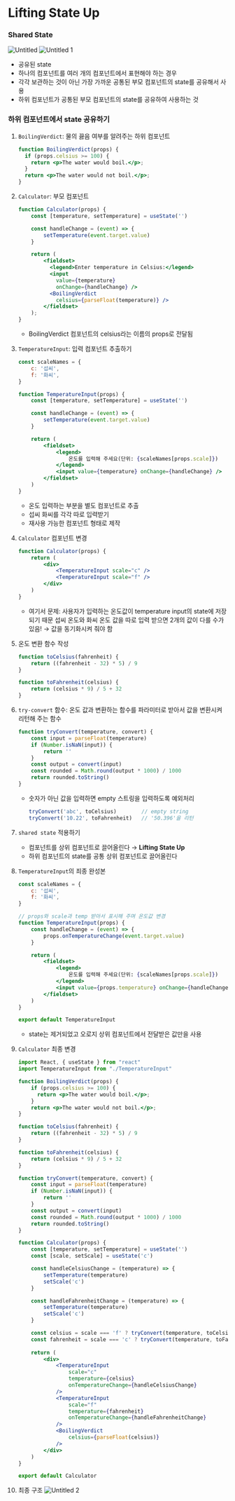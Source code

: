 # Lifting State Up

### Shared State
![Untitled](https://github.com/goldbutnew/TIL/assets/149566915/04a438d3-dbde-464a-a93d-2362ab41e9e2)
![Untitled 1](https://github.com/goldbutnew/TIL/assets/149566915/d6eee7b8-4953-4cc7-b62e-7a98b90252fb)
- 공유된 state
- 하나의 컴포넌트를 여러 개의 컴포넌트에서 표현해야 하는 경우
- 각각 보관하는 것이 아닌 가장 가까운 공통된 부모 컴포넌트의 state를 공유해서 사용
- 하위 컴포넌트가 공통된 부모 컴포넌트의 state를 공유하여 사용하는 것

### 하위 컴포넌트에서 state 공유하기

1. `BoilingVerdict`: 물의 끓음 여부를 알려주는 하위 컴포넌트 
    
    ```jsx
    function BoilingVerdict(props) {
      if (props.celsius >= 100) {
        return <p>The water would boil.</p>;
      }
      return <p>The water would not boil.</p>;
    }
    ```
    
2. `Calculator`: 부모 컴포넌트
    
    ```jsx
    function Calculator(props) {
        const [temperature, setTemperature] = useState('')
    
        const handleChange = (event) => {
            setTemperature(event.target.value)
        }
    
        return (
            <fieldset>
              <legend>Enter temperature in Celsius:</legend>
              <input
                value={temperature}
                onChange={handleChange} />
              <BoilingVerdict
                celsius={parseFloat(temperature)} />
            </fieldset>
        );
    }
    ```
    
    - BoilingVerdict 컴포넌트의 celsius라는 이름의 props로 전달됨
3. `TemperatureInput`: 입력 컴포넌트 추출하기
    ```jsx
    const scaleNames = {
        c: '섭씨',
        f: '화씨',
    }
    
    function TemperatureInput(props) {
        const [temperature, setTemperature] = useState('')
    
        const handleChange = (event) => {
            setTemperature(event.target.value)
        }
    
        return (
            <fieldset>
                <legend>
                    온도를 입력해 주세요(단위: {scaleNames[props.scale]})
                </legend>
                <input value={temperature} onChange={handleChange} />
            </fieldset>
        )
    }
    ```
    - 온도 입력하는 부분을 별도 컴포넌트로 추출
    - 섭씨 화씨를 각각 따로 입력받기
    - 재사용 가능한 컴포넌트 형태로 제작
4. `Calculator` 컴포넌트 변경
    ```jsx
    function Calculator(props) {
        return (
            <div>
                <TemperatureInput scale="c" />
                <TemperatureInput scale="f" />
            </div>
        )
    }
    ```
    - 여기서 문제: 사용자가 입력하는 온도값이 temperature input의 state에 저장되기 때문 섭씨 온도와 화씨 온도 값을 따로 입력 받으면 2개의 값이 다를 수가 있음! → 값을 동기화시켜 줘야 함
5. 온도 변환 함수 작성
    ```jsx
    function toCelsius(fahrenheit) {
        return ((fahrenheit - 32) * 5) / 9
    }
    
    function toFahrenheit(celsius) {
        return (celsius * 9) / 5 + 32
    }
    ```
6. `try-convert` 함수: 온도 값과 변환하는 함수를 파라미터로 받아서 값을 변환시켜 리턴해 주는 함수
    ```jsx
    function tryConvert(temperature, convert) {
        const input = parseFloat(temperature)
        if (Number.isNaN(input)) {
            return ''
        }
        const output = convert(input)
        const rounded = Math.round(output * 1000) / 1000
        return rounded.toString()
    }
    ```
    - 숫자가 아닌 값을 입력하면 empty 스트링을 입력하도록 예외처리
        ```jsx
        tryConvert('abc', toCelsius)        // empty string
        tryConvert('10.22', toFahrenheit)   // '50.396'을 리턴
        ```
7. `shared state` 적용하기
    - 컴포넌트를 상위 컴포넌트로 끌어올린다 → **Lifting State Up**
    - 하위 컴포넌트의 state를 공통 상위 컴포넌트로 끌어올린다
8. `TemperatureInput`의 죄종 완성본
    ```jsx
    const scaleNames = {
        c: '섭씨',
        f: '화씨',
    }
    
    // props와 scale과 temp 받아서 표시해 주며 온도값 변경
    function TemperatureInput(props) {
        const handleChange = (event) => {
            props.onTemperatureChange(event.target.value)
        }
    
        return (
            <fieldset>
                <legend>
                    온도를 입력해 주세요(단위: {scaleNames[props.scale]})
                </legend>
                <input value={props.temperature} onChange={handleChange} />
            </fieldset>
        )
    }
    
    export default TemperatureInput
    ```
    
    - state는 제거되었고 오로지 상위 컴포넌트에서 전달받은 값만을 사용
9. `Calculator` 최종 변경
    ```jsx
    import React, { useState } from "react"
    import TemperatureInput from "./TemperatureInput"
    
    function BoilingVerdict(props) {
        if (props.celsius >= 100) {
          return <p>The water would boil.</p>;
        }
        return <p>The water would not boil.</p>;
    }
    
    function toCelsius(fahrenheit) {
        return ((fahrenheit - 32) * 5) / 9
    }
    
    function toFahrenheit(celsius) {
        return (celsius * 9) / 5 + 32
    }
    
    function tryConvert(temperature, convert) {
        const input = parseFloat(temperature)
        if (Number.isNaN(input)) {
            return ''
        }
        const output = convert(input)
        const rounded = Math.round(output * 1000) / 1000
        return rounded.toString()
    }
    
    function Calculator(props) {
        const [temperature, setTemperature] = useState('')
        const [scale, setScale] = useState('c')
    
        const handleCelsiusChange = (temperature) => {
            setTemperature(temperature)
            setScale('c')
        }
    
        const handleFahrenheitChange = (temperature) => {
            setTemperature(temperature)
            setScale('c')
        }
    
        const celsius = scale === 'f' ? tryConvert(temperature, toCelsius) : temperature
        const fahrenheit = scale === 'c' ? tryConvert(temperature, toFahrenheit) : temperature
        
        return (
            <div>
                <TemperatureInput 
                    scale="c" 
                    temperature={celsius}
                    onTemperatureChange={handleCelsiusChange}
                />
                <TemperatureInput 
                    scale="f" 
                    temperature={fahrenheit}
                    onTemperatureChange={handleFahrenheitChange}
                />
                <BoilingVerdict
                    celsius={parseFloat(celsius)}
                />
            </div>
        )
    }
    
    export default Calculator
    ```
    
10. 최종 구조
    ![Untitled 2](https://github.com/goldbutnew/TIL/assets/149566915/148c7984-8a5b-4617-9eea-cd625115046f)